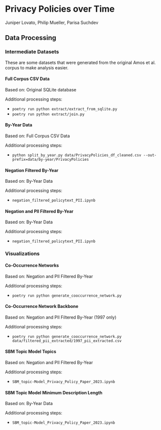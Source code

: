 # Privacy Policies over Time
Juniper Lovato, Philip Mueller, Parisa Suchdev

## Data Processing

### Intermediate Datasets

These are some datasets that were generated from the original Amos et al. corpus to make analysis easier.

#### Full Corpus CSV Data

Based on: Original SQLite database

Additional processing steps:

- `poetry run python extract/extract_from_sqlite.py`
- `poetry run python extract/join.py`

#### By-Year Data

Based on: Full Corpus CSV Data

Additional processing steps:

- `python split_by_year.py data/PrivacyPolicies_df_cleaned.csv --out-prefix=data/by-year/PrivacyPolicies`

#### Negation Filtered By-Year

Based on: By-Year Data

Additional processing steps:

- `negation_filtered_policytext_PII.ipynb`

#### Negation and PII Filtered By-Year

Based on: By-Year Data

Additional processing steps:

- `negation_filtered_policytext_PII.ipynb`

### Visualizations

#### Co-Occurrence Networks

Based on: Negation and PII Filtered By-Year

Additional processing steps:

- `poetry run python generate_cooccurrence_network.py`

#### Co-Occurrence Network Backbone

Based on: Negation and PII Filtered By-Year (1997 only)

Additional processing steps:

- `poetry run python generate_cooccurrence_network.py data/filtered_pii_extracted/1997_pii_extracted.csv`

#### SBM Topic Model Topics 

Based on: Negation and PII Filtered By-Year

Additional processing steps:

- `SBM_topic-Model_Privacy_Policy_Paper_2023.ipynb`

#### SBM Topic Model Minimum Description Length 

Based on: By-Year Data

Additional processing steps:

- `SBM_topic-Model_Privacy_Policy_Paper_2023.ipynb`
